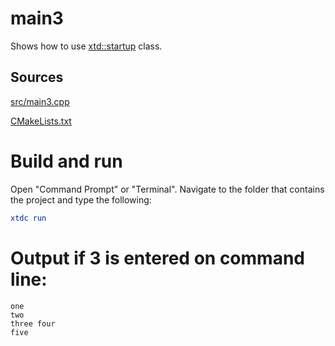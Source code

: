 # main3

Shows how to use [xtd::startup](https://gammasoft71.github.io/xtd/reference_guides/latest/startup_8h.html) class.

## Sources

[src/main3.cpp](src/main3.cpp)

[CMakeLists.txt](CMakeLists.txt)

# Build and run

Open "Command Prompt" or "Terminal". Navigate to the folder that contains the project and type the following:

```cmake
xtdc run
```

# Output if 3 is entered on command line:

```
one
two
three four
five
```

